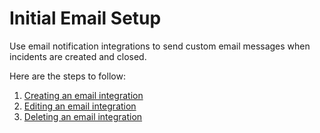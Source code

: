 # Initial Email Setup

Use email notification integrations to send custom email messages when incidents are created and closed.


Here are the steps to follow:

1. [Creating an email integration](1_email_create.md)
1. [Editing an email integration](2_email_edit.md)
1. [Deleting an email integration](3_email_delete.md)



